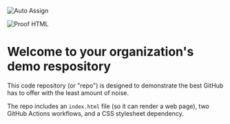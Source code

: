 ![Auto Assign](https://github.com/ingenierIa-y-calidad-de-software-taller/demo-repository/actions/workflows/auto-assign.yml/badge.svg)

![Proof HTML](https://github.com/ingenierIa-y-calidad-de-software-taller/demo-repository/actions/workflows/proof-html.yml/badge.svg)

# Welcome to your organization's demo respository
This code repository (or "repo") is designed to demonstrate the best GitHub has to offer with the least amount of noise.

The repo includes an `index.html` file (so it can render a web page), two GitHub Actions workflows, and a CSS stylesheet dependency.
